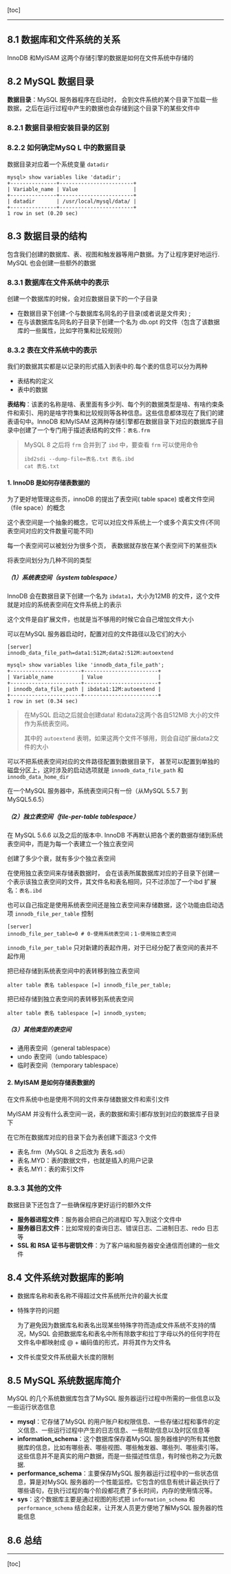 [toc]

------

## 8.1 数据库和文件系统的关系

InnoDB 和MyISAM 这两个存储引擎的数据是如何在文件系统中存储的

## 8.2 MySQL 数据目录

**数据目录**：MySQL 服务器程序在启动时， 会到文件系统的某个目录下加载一些数据，之后在运行过程中产生的数据也会存储到这个目录下的某些文件中

### 8.2.1 数据目录相安装目录的区别

### 8.2.2 如何确定MySQ L 中的数据目录

数据目录对应着一个系统变量 `datadir`

```mysql
mysql> show variables like 'datadir';
+---------------+------------------------+
| Variable_name | Value                  |
+---------------+------------------------+
| datadir       | /usr/local/mysql/data/ |
+---------------+------------------------+
1 row in set (0.20 sec)
```

## 8.3 数据目录的结构

包含我们创建的数据库、表、视图和触发器等用户数据。为了让程序更好地运行. MySQL 也会创建一些额外的数据

### 8.3.1 数据库在文件系统中的表示

创建一个数据库的时候，会对应数据目录下的一个子目录

+ 在数据目录下创建-个与数据库名同名的子目录(或者说是文件夹) ;
+ 在与该数据库名同名的子目录下创建一个名为 db.opt 的文件（包含了该数据库的一些属性，比如字符集和比较规则）

### 8.3.2 表在文件系统中的表示

我们的数据其实都是以记录的形式插入到表中的.每个袤的信息可以分为两种

+ 表结构的定义
+ 表中的数据

**表结构**：该袤的名称是啥、表里面有多少列、每个列的数据类型是啥、有啥约束条件和索引、用的是啥字符集和比较规则等各种信息。这些信息都体现在了我们的建表语句中。InnoDB 和MyISAM 这两种存储引擎都在数据目录下对应的数据库子目录中创建了一个专门用于描述表结构的文件：`表名.frm`

> MySQL 8 之后将 `frm` 合并到了 `ibd` 中，要查看 `frm` 可以使用命令
>
> ```
> ibd2sdi --dump-file=表名.txt 表名.ibd
> cat 表名.txt
> ```

#### 1. InnoDB 是如何存储表数据的

为了更好地管理这些页，innoDB 的提出了表空间( table space) 或者文件空间（file space）的概念

这个表空间是一个抽象的概念，它可以对应文件系统上一个或多个真实文件(不同表空间对应的文件数量可能不同)

每一个表空间可以被划分为很多个页， 表数据就存放在某个表空间下的某些页k

将表空间划分为几种不同的类型

##### （1）系统表空间（system tablespace）

lnnoDB 会在数据目录下创建一个名为 `ibdata1`，大小为12MB 的文件，这个文件就是对应的系统表空间在文件系统上的表示

这个文件是自扩展文件，也就是当不够用的时候它会自己增加文件大小

可以在MySQL 服务器启动时，配置对应的文件路径以及它们的大小

```
[server]
innodb_data_file_path=data1:512M;data2:512M:autoextend
```

```mysql
mysql> show variables like 'innodb_data_file_path';
+-----------------------+------------------------+
| Variable_name         | Value                  |
+-----------------------+------------------------+
| innodb_data_file_path | ibdata1:12M:autoextend |
+-----------------------+------------------------+
1 row in set (0.34 sec)
```

> 在MySQL 启动之后就会创建data! 和data2这两个各自512MB 大小的文件作为系统表空间。
>
> 其中的 `autoextend` 表明，如果这两个文件不够用，则会自动扩展data2文件的大小

可以不把系统表空间对应的文件路径配置到数据目录下， 甚至可以配置到单独的磁盘分区上，这时涉及的启动选项就是 `innodb_data_file_path` 和 `innodb_data_home_dir`

在一个MySQL 服务器中，系统表空间只有一份（从MySQL 5.5.7 到 MySQL5.6.5）

##### （2）独立表空间（file-per-table tablespace）

在 MySQL 5.6.6 以及之后的版本中. InnoDB 不再默认把各个袤的数据存储到系统表空间中，而是为每一个表建立一个独立表空间

创建了多少个衰，就有多少个独立表空间

在使用独立表空间来存储表数据时， 会在该表所属数据库对应的子目录下创建一个表示该独立表空间的文件，其文件名和表名相同，只不过添加了一个ibd 扩展名：`表名.ibd`

也可以自己指定是使用系统表空间还是独立表空间来存储数据，这个功能由启动选项 `innodb_file_per_table` 控制

```
[server]
innodb_file_per_table=0 # 0-使用系统表空间；1-使用独立表空间
```

`innodb_file_per_table` 只对新建的表起作用，对于已经分配了表空间的表并不起作用

把已经存储到系统表空间中的表转移到独立表空间

```mysql
alter table 表名 tablespace [=] innodb_file_per_table;
```

把已经存储到独立表空间的表转移到系统表空间

```mysl
alter table 表名 tablespace [=] innodb_system;
```

##### （3）其他类型的表空间

+ 通用表空间（general tablespace）
+ undo 表空间（undo tablespace）
+ 临时表空间（temporary tablespace）

#### 2. MyISAM 是如何存储表数据的

在文件系统中也是使用不同的文件来存储数据文件和索引文件

MyISAM 并没有什么表空间一说，表的数据和索引都存放到对应的数据库子目录下

在它所在数据库对应的目录下会为表创建下面这3 个文件

+ 表名.frm（MySQL 8 之后改为 表名.sdi）
+ 表名.MYD：表的数据文件，也就是插入的用户记录
+ 表名.MYI：表的索引文件

### 8.3.3 其他的文件

数据目录下还包含了一些确保程序更好运行的额外文件

+ **服务器进程文件**：服务器会把自己的进程ID 写入到这个文件中
+ **服务器日志文件**：比如常规的查询日志、错误日志、二进制日志、redo 日志等
+ **SSL 和 RSA 证书与密钥文件**：为了客户端和服务器安全通信而创建的一些文件

## 8.4 文件系统对数据库的影响

+ 数据库名称和表名称不得超过文件系统所允许的最大长度

+ 特殊字符的问题

  为了避免因为数据库名和表名出现某些特殊字符而造成文件系统不支持的情况，MySQL 会把数据库名和表名中所有除数字和拉丁字母以外的任何字符在文件名中都映射成 @ + 编码值的形式，并将其作为文件名

+ 文件长度受文件系统最大长度的限制

## 8.5 MySQL 系统数据库简介

MySQL 的几个系统数据库包含了MySQL 服务器运行过程中所需的一些信息以及一些运行状态信息

+ **mysql**：它存储了MySQL 的用户账户和权限信息、一些存储过程和事件的定义信息、一些运行过程中产生的日志信息、一些帮助信息以及时区信息等
+ **information_schema**：这个数据库保存着MySQL 服务器维护的所有其他数据库的信息，比如有哪些表、哪些视图、哪些触发器、哪些列、哪些索引等。这些信息并不是真实的用户数据，而是一些描述性信息，有时候也称之为元数据.
+ **performance_schema**：主要保存MySQL 服务器运行过程中的一些状态信息，算是对MySQL 服务器的一个性能监控。它包含的信息有统计最近执行了哪些语句，在执行过程的每个阶段都花费了多长时间，内存的使用情况等。
+ **sys**：这个数据库主要是通过视图的形式把 `information_schema` 和 `performance_schema` 结合起来，让开发人员更方便地了解MySQL 服务器的性能信息

## 8.6 总结



------

[toc]